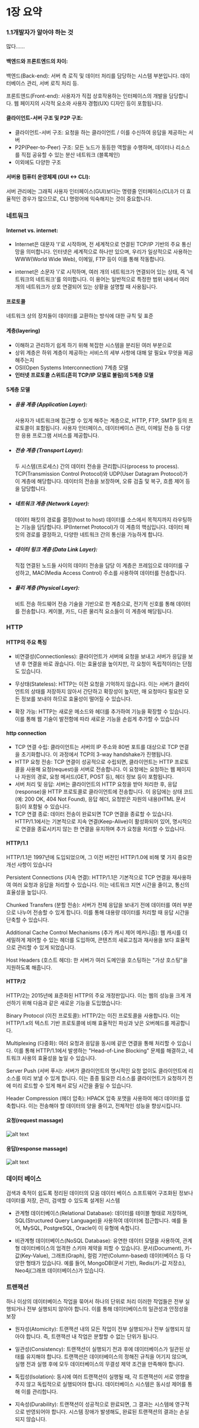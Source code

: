 # 1장 요약

### 1.1개발자가 알아야 하는 것
많다......
#### 백엔드와 프론트엔드의 차이:
백엔드(Back-end): 서버 측 로직 및 데이터 처리를 담당하는 시스템 부분입니다. 데이터베이스 관리, 서버 로직 처리 등.

프론트엔드(Front-end): 사용자가 직접 상호작용하는 인터페이스의 개발을 담당합니다. 웹 페이지의 시각적 요소와 사용자 경험(UX) 디자인 등이 포함됩니다.

#### 클라이언트-서버 구조 및 P2P 구조:
- 클라이언트-서버 구조: 요청을 하는 클라이언트 / 이를 수신하여 응답을 제공하는 서버
- P2P(Peer-to-Peer) 구조: 모든 노드가 동등한 역할을 수행하며, 데이터나 리소스를 직접 공유할 수 있는 분산 네트워크 (블록체인)
- 이외에도 다양한 구조

#### 서버용 컴퓨터 운영체제 (GUI <-> CLI):
서버 관리에는 그래픽 사용자 인터페이스(GUI)보다는 명령줄 인터페이스(CLI)가 더 효율적인 경우가 많으므로, CLI 명령어에 익숙해지는 것이 중요합니다.

### 네트워크
#### Internet vs. internet:
- Internet은 대문자 'I'로 시작하며, 전 세계적으로 연결된 TCP/IP 기반의 주요 통신망을 의미합니다. 인터넷은 세계적으로 하나만 있으며, 우리가 일상적으로 사용하는 WWW(World Wide Web), 이메일, FTP 등이 이를 통해 작동합니다.

- internet은 소문자 'i'로 시작하며, 여러 개의 네트워크가 연결되어 있는 상태, 즉 '네트워크의 네트워크'를 의미합니다. 이 용어는 일반적으로 특정한 범위 내에서 여러 개의 네트워크가 상호 연결되어 있는 상황을 설명할 때 사용됩니다.

#### 프로토콜
네트워크 상의 장치들이 데이터를 교환하는 방식에 대한 규칙 및 표준

#### 계층(layering)
- 이해하고 관리하기 쉽게 하기 위해 복잡한 시스템을 분리된 여러 부분으로
- 상위 계층은 하위 계층이 제공하는 서비스의 세부 사항에 대해 알 필요x 무엇을 제공해주는지 
- OSI(Open Systems Interconnection) 7계층 모델 
- **인터넷 프로토콜 스위트(흔히 TCP/IP 모델로 불림)의 5계층 모델**

#### 5계층 모델
- ##### 응용 계층 (Application Layer): 
    사용자가 네트워크에 접근할 수 있게 해주는 계층으로, HTTP, FTP, SMTP 등의 프로토콜이 포함됩니다. 사용자 인터페이스, 데이터베이스 관리, 이메일 전송 등 다양한 응용 프로그램 서비스를 제공합니다.
- ##### 전송 계층 (Transport Layer): 
    두 시스템(프로세스) 간의 데이터 전송을 관리합니다(process to process). TCP(Transmission Control Protocol)와 UDP(User Datagram Protocol)가 이 계층에 해당합니다. 데이터의 전송을 보장하며, 오류 검출 및 복구, 흐름 제어 등을 담당합니다.
- ##### 네트워크 계층 (Network Layer):
    데이터 패킷의 경로를 결정(host to host) 
    데이터를 소스에서 목적지까지 라우팅하는 기능을 담당합니다. IP(Internet Protocol)가 이 계층의 핵심입니다. 데이터 패킷의 경로를 결정하고, 다양한 네트워크 간의 통신을 가능하게 합니다.
- ##### 데이터 링크 계층 (Data Link Layer): 
    직접 연결된 노드들 사이의 데이터 전송을 담당
    이 계층은 프레임으로 데이터를 구성하고, MAC(Media Access Control) 주소를 사용하여 데이터를 전송합니다.
- ##### 물리 계층 (Physical Layer): 
    비트 전송
    하드웨어 전송 기술을 기반으로 한 계층으로, 전기적 신호를 통해 데이터를 전송합니다. 케이블, 카드, 다른 물리적 요소들이 이 계층에 해당됩니다.

### HTTP
#### HTTP의 주요 특징
- 비연결성(Connectionless): 
클라이언트가 서버에 요청을 보내고 서버가 응답을 보낸 후 연결을 바로 끊습니다. 이는 효율성을 높이지만, 각 요청이 독립적이라는 단점도 있습니다.

- 무상태(Stateless):
HTTP는 이전 요청을 기억하지 않습니다. 이는 서버가 클라이언트의 상태를 저장하지 않아서 간단하고 확장성이 높지만, 매 요청마다 필요한 모든 정보를 보내야 하므로 효율성이 떨어질 수 있습니다.

- 확장 가능: 
HTTP는 새로운 메소드와 헤더를 추가하여 기능을 확장할 수 있습니다. 이를 통해 웹 기술이 발전함에 따라 새로운 기능을 손쉽게 추가할 수 있습니다

#### http connection

- TCP 연결 수립: 
클라이언트는 서버의 IP 주소와 80번 포트를 대상으로 TCP 연결을 초기화합니다. 이 과정에서 TCP의 3-way handshake가 진행됩니다.
- HTTP 요청 전송: 
TCP 연결이 성공적으로 수립되면, 클라이언트는 HTTP 프로토콜을 사용해 요청(request)을 서버로 전송합니다. 이 요청에는 요청하는 웹 페이지나 자원의 경로, 요청 메서드(GET, POST 등), 헤더 정보 등이 포함됩니다.
- 서버 처리 및 응답: 
서버는 클라이언트의 HTTP 요청을 받아 처리한 후, 응답(response)을 HTTP 프로토콜로 클라이언트에 전송합니다. 이 응답에는 상태 코드(예: 200 OK, 404 Not Found), 응답 헤더, 요청받은 자원의 내용(HTML 문서 등)이 포함될 수 있습니다.
- TCP 연결 종료: 
데이터 전송이 완료되면 TCP 연결을 종료할 수 있습니다. HTTP/1.1에서는 기본적으로 지속 연결(Keep-Alive)이 활성화되어 있어, 명시적으로 연결을 종료시키지 않는 한 연결을 유지하며 추가 요청을 처리할 수 있습니다.

#### HTTP/1.1
HTTP/1.1은 1997년에 도입되었으며, 그 이전 버전인 HTTP/1.0에 비해 몇 가지 중요한 개선 사항이 있습니다

Persistent Connections (지속 연결): HTTP/1.1은 기본적으로 TCP 연결을 재사용하여 여러 요청과 응답을 처리할 수 있습니다. 이는 네트워크 지연 시간을 줄이고, 통신의 효율성을 높입니다.

Chunked Transfers (분할 전송): 서버가 전체 응답을 보내기 전에 데이터를 여러 부분으로 나누어 전송할 수 있게 합니다. 이를 통해 대용량 데이터를 처리할 때 응답 시간을 단축할 수 있습니다.

Additional Cache Control Mechanisms (추가 캐시 제어 메커니즘): 웹 캐시를 더 세밀하게 제어할 수 있는 헤더를 도입하여, 콘텐츠의 새로고침과 재사용을 보다 효율적으로 관리할 수 있게 되었습니다.

Host Headers (호스트 헤더): 한 서버가 여러 도메인을 호스팅하는 "가상 호스팅"을 지원하도록 해줍니다.
#### HTTP/2
HTTP/2는 2015년에 표준화된 HTTP의 주요 개정판입니다. 이는 웹의 성능을 크게 개선하기 위해 다음과 같은 새로운 기능을 도입했습니다:

Binary Protocol (이진 프로토콜): HTTP/2는 이진 프로토콜을 사용합니다. 이는 HTTP/1.x의 텍스트 기반 프로토콜에 비해 효율적인 파싱과 낮은 오버헤드를 제공합니다.

Multiplexing (다중화): 여러 요청과 응답을 동시에 같은 연결을 통해 처리할 수 있습니다. 이를 통해 HTTP/1.1에서 발생하는 "Head-of-Line Blocking" 문제를 해결하고, 네트워크 사용의 효율성을 높일 수 있습니다.

Server Push (서버 푸시): 서버가 클라이언트의 명시적인 요청 없이도 클라이언트에 리소스를 미리 보낼 수 있게 합니다. 이는 종종 필요한 리소스를 클라이언트가 요청하기 전에 미리 로드할 수 있게 해서 로딩 시간을 줄일 수 있습니다.

Header Compression (헤더 압축): HPACK 압축 포맷을 사용하여 헤더 데이터를 압축합니다. 이는 전송해야 할 데이터의 양을 줄이고, 전체적인 성능을 향상시킵니다.

#### 요청(request massage) 
![alt text](image.png)
#### 응답(response massage)
![alt text](image-1.png)

### 데이터 베이스

검색과 축적이 쉽도록 정리된 데이터의 모음
데이터 베이스 소프트웨어
구조화된 정보나 데이터를 저장, 관리, 검색할 수 있도록 설계된 시스템

- 관계형 데이터베이스(Relational Database): 데이터를 테이블 형태로 저장하며, SQL(Structured Query Language)을 사용하여 데이터에 접근합니다. 예를 들어, MySQL, PostgreSQL, Oracle이 이 유형에 속합니다.

- 비관계형 데이터베이스(NoSQL Database): 유연한 데이터 모델을 사용하여, 관계형 데이터베이스의 엄격한 스키마 제약을 피할 수 있습니다. 문서(Document), 키-값(Key-Value), 그래프(Graph), 컬럼 기반(Column-based) 데이터베이스 등 다양한 형태가 있습니다. 예를 들어, MongoDB(문서 기반), Redis(키-값 저장소), Neo4j(그래프 데이터베이스)가 있습니다.

### 트랜잭션
하나 이상의 데이터베이스 작업을 묶어서 하나의 단위로 처리 
이러한 작업들은 전부 실행되거나 전부 실행되지 않아야 합니다. 이를 통해 데이터베이스의 일관성과 안정성을 보장

- 원자성(Atomicity): 트랜잭션 내의 모든 작업이 전부 실행되거나 전부 실행되지 않아야 합니다. 즉, 트랜잭션 내 작업은 분할할 수 없는 단위가 됩니다.

- 일관성(Consistency): 트랜잭션이 실행되기 전과 후에 데이터베이스가 일관된 상태를 유지해야 합니다. 트랜잭션은 데이터베이스의 정해진 규칙을 어기지 않으며, 실행 전과 실행 후에 모두 데이터베이스의 무결성 제약 조건을 만족해야 합니다.

- 독립성(Isolation): 동시에 여러 트랜잭션이 실행될 때, 각 트랜잭션이 서로 영향을 주지 않고 독립적으로 실행되어야 합니다. 데이터베이스 시스템은 동시성 제어를 통해 이를 관리합니다.

- 지속성(Durability): 트랜잭션이 성공적으로 완료되면, 그 결과는 시스템에 영구적으로 반영되어야 합니다. 시스템 장애가 발생해도, 완료된 트랜잭션의 결과는 손실되지 않습니다.